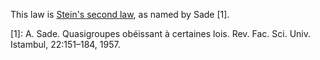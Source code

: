 This law is [Stein's second law](http://arxiv.org/abs/1509.00796), as named by Sade [1].

[1]: A. Sade. Quasigroupes obéissant à certaines lois. Rev. Fac. Sci. Univ. Istambul, 22:151–184, 1957.

